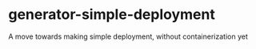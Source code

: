 # generator-simple-deployment
A move towards making simple deployment, without containerization yet
